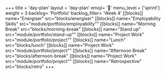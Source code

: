 +++
title = 'day-plan'
layout = 'day-plan'
emoji= '📝'
menu_level = ['sprint']
weight = 3
backlog= 'Portfolio'
backlog_filter= 'Week 4'
[[blocks]]
name="Energiser"
src="blocks/energiser"
[[blocks]]
name="Employability Skills"
src="module/portfolio/employability""
[[blocks]]
name="Morning Break"
src="blocks/morning-break"
[[blocks]]
name="Stand up"
src="module/portfolio/stand-up""
[[blocks]]
name="Project Work"
src="module/portfolio/project""
[[blocks]]
name="Lunch"
src="blocks/lunch"
[[blocks]]
name="Project Work"
src="module/portfolio/project""
[[blocks]]
name="Afternoon Break"
src="blocks/afternoon-break"
[[blocks]]
name="Project Work"
src="module/portfolio/project""
[[blocks]]
name="Retrospective"
src="blocks/retro"
+++
